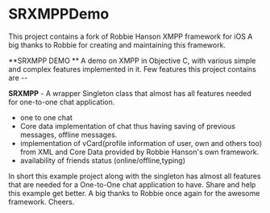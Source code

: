 # SRXMPPDemo

This project contains a fork of Robbie Hanson XMPP framework for iOS
A big thanks to Robbie for creating and maintaining this framework.

**SRXMPP DEMO **
A demo on XMPP in Objective C, with various simple and complex features implemented in it.
Few features this project contains are --


**SRXMPP** - A wrapper Singleton class that almost has all features needed for one-to-one chat application.
* one to one chat
* Core data implementation of chat thus having saving of previous messages, offline messages.
* implementation of vCard(profile information of user, own and others too) from XML and Core Data provided by Robbie Hanson's own framework.
* availability of friends status (online/offline,typing)

In short this example project along with the singleton has almost all features that are needed for a One-to-One chat application to have.
Share and help this example get better.
A big thanks to Robbie once again for the awesome framework. Cheers.
